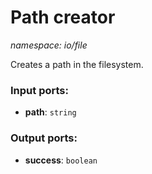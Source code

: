 # Path creator

_namespace: io/file_

Creates a path in the filesystem.

### Input ports:

* __path__: ` string `

### Output ports:

* __success__: ` boolean `

